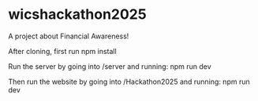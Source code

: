 # wicshackathon2025

A project about Financial Awareness!

After cloning, first run
npm install

Run the server by going into /server and running:
npm run dev

Then run the website by going into /Hackathon2025 and running:
npm run dev
